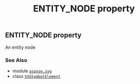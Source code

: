 ﻿---
title: ENTITY_NODE property
second_title: Aspose.SVG for Python via .NET API References
description: 
type: docs
weight: 520
url: /python-net/aspose.svg/svgsymbolelement/entity_node/
is_root: false
---

## ENTITY_NODE property


An entity node

### See Also
* module [`aspose.svg`](../../)
* class [`SVGSymbolElement`](/svg/python-net/aspose.svg/svgsymbolelement)

